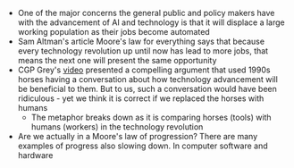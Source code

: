 - One of the major concerns the general public and policy makers have with the advancement of AI and technology is that it will displace a large working population as their jobs become automated
- Sam Altman's article Moore's law for everything says that because every technology revolution up until now has lead to more jobs, that means the next one will present the same opportunity
- CGP Grey's [video](https://www.youtube.com/watch?v=7Pq-S557XQU) presented a compelling argument that used 1990s horses having a conversation about how technology advancement will be beneficial to them. But to us, such a conversation would have been ridiculous - yet we think it is correct if we replaced the horses with humans
    - The metaphor breaks down as it is comparing horses (tools) with humans (workers) in the technology revolution 
- Are we actually in a Moore's law of progression? There are many examples of progress also slowing down. In computer software and hardware